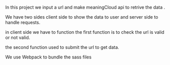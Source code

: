 In this project we input a url and make meaningCloud api to retrive the data .

We have two sides client side to show the data to user and server side to handle requests.

in client side we have to function the first function is to check the url is valid or not valid.

the second function used to submit the url to get data.

We use Webpack to bundle the sass files 